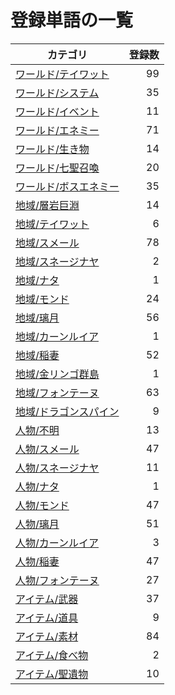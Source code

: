 # 登録単語の一覧

|カテゴリ|登録数|
|---|--:|
|[ワールド/テイワット](./dict/world/teyvat.md)|99|
|[ワールド/システム](./dict/world/system.md)|35|
|[ワールド/イベント](./dict/world/event.md)|11|
|[ワールド/エネミー](./dict/world/enemy.md)|71|
|[ワールド/生き物](./dict/world/creature.md)|14|
|[ワールド/七聖召喚](./dict/world/cardgame.md)|20|
|[ワールド/ボスエネミー](./dict/world/boss.md)|35|
|[地域/層岩巨淵](./dict/region/the_chasm.md)|14|
|[地域/テイワット](./dict/region/teyvat.md)|6|
|[地域/スメール](./dict/region/sumeru.md)|78|
|[地域/スネージナヤ](./dict/region/snezhnaya.md)|2|
|[地域/ナタ](./dict/region/natlan.md)|1|
|[地域/モンド](./dict/region/mondstadt.md)|24|
|[地域/璃月](./dict/region/liyue.md)|56|
|[地域/カーンルイア](./dict/region/khaenriah.md)|1|
|[地域/稲妻](./dict/region/inazuma.md)|52|
|[地域/金リンゴ群島](./dict/region/golden_apple.md)|1|
|[地域/フォンテーヌ](./dict/region/fontaine.md)|63|
|[地域/ドラゴンスパイン](./dict/region/dragonspine.md)|9|
|[人物/不明](./dict/person/unknown.md)|13|
|[人物/スメール](./dict/person/sumeru.md)|47|
|[人物/スネージナヤ](./dict/person/snezhnaya.md)|11|
|[人物/ナタ](./dict/person/natlan.md)|1|
|[人物/モンド](./dict/person/mondstadt.md)|47|
|[人物/璃月](./dict/person/liyue.md)|51|
|[人物/カーンルイア](./dict/person/khaenriah.md)|3|
|[人物/稲妻](./dict/person/inazuma.md)|47|
|[人物/フォンテーヌ](./dict/person/fontaine.md)|27|
|[アイテム/武器](./dict/item/weapon.md)|37|
|[アイテム/道具](./dict/item/tool.md)|9|
|[アイテム/素材](./dict/item/material.md)|84|
|[アイテム/食べ物](./dict/item/food.md)|2|
|[アイテム/聖遺物](./dict/item/artifact.md)|10|